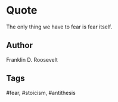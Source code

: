 # Quote

The only thing we have to fear is fear itself.

## Author

Franklin D. Roosevelt

## Tags

#fear, #stoicism, #antithesis
